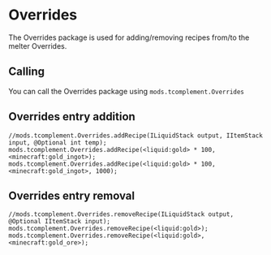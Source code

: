 # Overrides

The Overrides package is used for adding/removing recipes from/to the melter Overrides.

## Calling

You can call the Overrides package using `mods.tcomplement.Overrides`

## Overrides entry addition

    //mods.tcomplement.Overrides.addRecipe(ILiquidStack output, IItemStack input, @Optional int temp);
    mods.tcomplement.Overrides.addRecipe(<liquid:gold> * 100, <minecraft:gold_ingot>);
    mods.tcomplement.Overrides.addRecipe(<liquid:gold> * 100, <minecraft:gold_ingot>, 1000);
    

## Overrides entry removal

    //mods.tcomplement.Overrides.removeRecipe(ILiquidStack output, @Optional IItemStack input);
    mods.tcomplement.Overrides.removeRecipe(<liquid:gold>);
    mods.tcomplement.Overrides.removeRecipe(<liquid:gold>, <minecraft:gold_ore>);